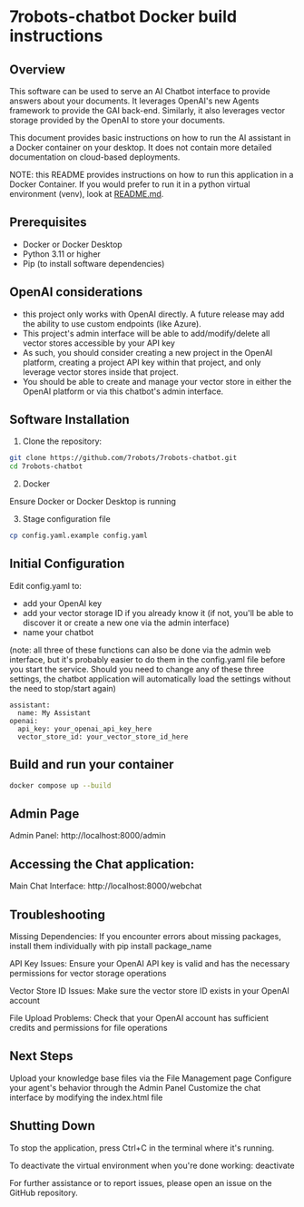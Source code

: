 # 7robots-chatbot Docker build instructions
 
 ## Overview

 This software can be used to serve an AI Chatbot interface to provide answers about your documents. It leverages OpenAI's new Agents framework to provide the GAI back-end. Similarly, it also leverages vector storage provided by the OpenAI to store your documents.

This document provides basic instructions on how to run the AI assistant in a Docker container on your desktop. It does not contain more detailed documentation on cloud-based deployments.

NOTE: this README provides instructions on how to run this application in a Docker Container. If you would prefer to run it in a python virtual environment (venv), look at [README.md](https://github.com/7robots/7robots-chatbot/blob/main/README.md).

 ## Prerequisites

 - Docker or Docker Desktop
 - Python 3.11 or higher
 - Pip (to install software dependencies)

## OpenAI considerations

- this project only works with OpenAI directly. A future release may add the ability to use custom endpoints (like Azure).
- This project's admin interface will be able to add/modify/delete all vector stores accessible by your API key
- As such, you should consider creating a new project in the OpenAI platform, creating a project API key within that project, and only leverage vector stores inside that project.
- You should be able to create and manage your vector store in either the OpenAI platform or via this chatbot's admin interface.

## Software Installation


1. Clone the repository:

```bash
git clone https://github.com/7robots/7robots-chatbot.git
cd 7robots-chatbot
```

2. Docker

Ensure Docker or Docker Desktop is running


3. Stage configuration file
```bash
cp config.yaml.example config.yaml
```

## Initial Configuration

Edit config.yaml to:

- add your OpenAI key
- add your vector storage ID if you already know it (if not, you'll be able to discover it or create a new one via the admin interface)
- name your chatbot

(note: all three of these functions can also be done via the admin web interface, but it's probably easier to do them in the config.yaml file before you start the service. Should you need to change any of these three settings, the chatbot application will automatically load the settings without the need to stop/start again)

```
assistant:
  name: My Assistant
openai:
  api_key: your_openai_api_key_here
  vector_store_id: your_vector_store_id_here
```

## Build and run your container
```bash
docker compose up --build 
```

## Admin Page
Admin Panel: http://localhost:8000/admin


## Accessing the Chat application: 

Main Chat Interface: http://localhost:8000/webchat


## Troubleshooting
Missing Dependencies: If you encounter errors about missing packages, install them individually with pip install package_name

API Key Issues: Ensure your OpenAI API key is valid and has the necessary permissions for vector storage operations

Vector Store ID Issues: Make sure the vector store ID exists in your OpenAI account

File Upload Problems: Check that your OpenAI account has sufficient credits and permissions for file operations

## Next Steps
Upload your knowledge base files via the File Management page
Configure your agent's behavior through the Admin Panel
Customize the chat interface by modifying the index.html file

## Shutting Down
To stop the application, press Ctrl+C in the terminal where it's running.

To deactivate the virtual environment when you're done working:
deactivate

For further assistance or to report issues, please open an issue on the GitHub repository.


